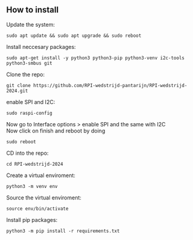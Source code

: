 How to install
-
Update the system:

```shell
sudo apt update && sudo apt upgrade && sudo reboot
```

Install neccesary packages:

```shell
sudo apt-get install -y python3 python3-pip python3-venv i2c-tools python3-smbus git
```

Clone the repo:

```shell
git clone https://github.com/RPI-wedstrijd-pantarijn/RPI-wedstrijd-2024.git
```

enable SPI and I2C:

```shell
sudo raspi-config
```

Now go to Interface options > enable SPI and the same with I2C<br>
Now click on finish and reboot by doing

```shell
sudo reboot
```

CD into the repo:

```shell
cd RPI-wedstrijd-2024
```

Create a virtual enviroment:

```shell
python3 -m venv env
```

Source the virtual enviroment:

```shell
source env/bin/activate
```

Install pip packages:

```shell
python3 -m pip install -r requirements.txt
```
